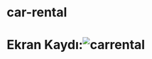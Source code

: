 # car-rental

# Ekran Kaydı:![carrental](https://github.com/beysatavli/car-rental/assets/164610384/36f11f48-7442-48d2-aa8e-905e3948f573)
